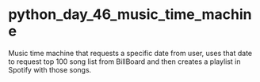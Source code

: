 # python_day_46_music_time_machine

Music time machine that requests a specific date from user, uses that date to request top 100 song list from BillBoard and then creates a playlist in Spotify with those songs.
